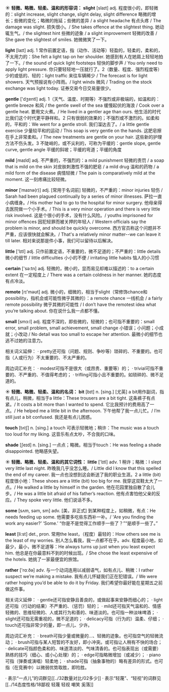 ☀ <span class="category">**轻微、略微、轻柔、温和的形容词：**</span>
<span class="vocabulary">**slight**</span> [slaɪt] 
<span class="definition">adj. 程度很小的，即轻微的：</span>slight increase, slight change, slight delay, slight difference 略微的增长；些微的变化；略微的拖延；些微的差异 / a slight headache 有点头疼 / The damage was slight. 损失很小。/ She takes offence at the slightest thing. 她动辄生气。/ the slightest hint 些微的迹象 / a slight improvement 轻微的改善 / She gave the slightest of smiles. 她微微笑了一下。

<span class="vocabulary">**light**</span> [laɪt] 
<span class="definition">adj. 1 常作前置定语，指（动作、活动等）轻盈的，轻柔的，柔和的，不太用力的：</span>She felt a light tap on her shoulder. 她感到有人在她肩上轻轻地拍了一下。/ the sound of quick light footsteps 轻快的脚步声 / You only need to apply light pressure. 你只要轻轻地一压就行了。<span class="definition">2（数量、程度、强烈程度等）少的或低的、轻的：</span>light traffic 来往车辆稀少 / The forecast is for light showers. 天气预报说有小阵雨。/ light winds 微风 / Trading on the stock exchange was light today. 证券交易今日交易量很少。

<span class="vocabulary">**gentle**</span> ['dӡentl] 
<span class="definition">adj. 1（天气、温度、时期等）不强烈或非极端的，如温和的：</span>gentle breeze 和风 / the gentle swell of the sea 缓慢起伏的海浪 / Cook over a gentle heat. 要用文火煮。/ He lived in a gentler age than ours. 他生活的时代比我们这个时代更平静祥和。<span class="definition">2 只有很弱的效果的；不强烈或不激烈的。如柔和的，平和的：</span>We went for a gentle stroll. 我们溜达去了。/ a little gentle exercise 少量较平和的运动 / This soap is very gentle on the hands. 这肥皂擦在手上非常柔和。/ The new treatments are gentle on your hair. 这些新的护理方法不伤头发。<span class="definition">3 不陡峭的，或不尖利的，可称为平缓的：</span>gentle slope, gentle curve, gentle angle 平缓的斜坡；平缓的弯道；平缓的角度

<span class="vocabulary">**mild**</span> [maɪld] 
<span class="definition">adj. 不严重的，不强烈的：</span>a mild punishment 轻微的责罚 / a soap that is mild on the skin 对皮肤刺激性不强的肥皂 / a mild drug 温和的药物 / a mild form of the disease 病情轻微 / The pain is comparatively mild at the moment. 这一刻疼痛比较轻微。
           
<span class="vocabulary">**minor**</span> [ˈmaɪnə(r)]
<span class="definition">adj. [常用于名词前] 轻微的，不严重的：</span>minor injuries 轻伤 / Sarah had been plagued continually by a series of minor illnesses. 萨拉一直小病缠身。/ His mother had to go to the hospital for minor surgery. 他母亲得去医院做一个小手术。/ This is a very minor operation and there is very little risk involved. 这是个很小的手术，没有什么风险。/ youths imprisoned for minor offences 因犯轻罪而被关押的年轻人 / Western officials say the problem is minor, and should be quickly overcome. 西方官员称这个问题并不严重，应该很快就会解决。/ That's a relatively minor matter--we can leave it till later. 相对来说那是件小事，我们可以留待以后解决。

<span class="vocabulary">**little**</span> ['lɪtl] 
<span class="definition">adj. 只作前置定语，不重要的，微不足道的；不严重的：</span>little details 微小的细节 / little difficulties 小小的不便 / irritating little habits 恼人的小习惯

<span class="vocabulary">**certain**</span> ['sə:tn] 
<span class="definition">adj. 轻微的，微小的，显而易见却难以描述的：</span>to a certain extent 在一定程度上 / There was a certain coldness in her manner. 她的态度有点冷淡。

<span class="vocabulary">**remote**</span> [rɪ'məʊt] 
<span class="definition">adj. 微小的，细微的，相当于slight（常修饰chance和possibility，指机会或可能性微乎其微的）：</span>a remote chance 一线机会 / a fairly remote possibility 微乎其微的可能性 / I don’t have the remotest idea what you’re talking about. 你在说什么我一点都不懂。

<span class="vocabulary">**small**</span> [smɔ:l] 
<span class="definition">adj. 程度不深的，即些微的，轻微的；也可指不重要的：</span>small error, small problem, small achievement, small change 小错误；小问题；小成就；小改动 / No detail was too small to escape her attention. 最微小的细节也逃不过她的注意力。

相关词义延伸：
· pretty还可指（问题、规则、争吵等）琐碎的、不重要的。也可指（人或行为）不太重要的、不太严重的。

周边词汇补充：
· modest可指不是很大（或昂贵、重要等）的；
· trivial可指不重要的、不严重的、不值得考虑的；
· trifling可指小且不重要的。如琐碎的、微不足道的。

☀ <span class="category">**轻微、略微、轻柔、温和的名词：**</span>
<span class="vocabulary">**bit**</span> [bɪt] 
<span class="definition">n. [sing.] [尤英] a bit用作副词，指有点儿，稍微，相当于a little：</span>These trousers are a bit tight. 这条裤子有点紧。/ It costs a bit more than I wanted to spend. 它比我预计的费用高了一点。/ He helped me a little bit in the afternoon. 下午他帮了我一点儿忙。/ I’m still just a bit confused. 我还是有点儿困惑。

<span class="vocabulary">**touch**</span> [tʌtʃ] 
<span class="definition">n. [sing.] a touch 可表示轻微地；稍许：</span>The music was a touch too loud for my liking. 这音乐有点太吵，不合我的口味。

<span class="vocabulary">**shade**</span> [ʃeɪd] 
<span class="definition">n. [sing.] 一点点；略微。相当于touch：</span>He was feeling a shade disappointed. 他略感失望。
           
☀ <span class="category">**轻微、略微、轻柔、温和的其它词性：**</span>
<span class="vocabulary">**little**</span> ['lɪtl] 
<span class="definition">adv. 1 稍许；略微：</span>I slept very little last night. 昨晚我几乎没怎么睡。/ Little did I know that this spelled the end of my career. 我一点也没想到这会断送了我的职业生涯。<span class="definition">2 a little (bit) 程度很小地：</span>These shoes are a little (bit) too big for me. 我穿这双鞋太大了一点。/ He walked a little by himself in the garden. 他在花园里独自散了会儿步。/ He was a little bit afraid of his father’s reaction. 他有点害怕他父亲的反应。/ They spoke very little. 他们说话不多。

<span class="vocabulary">**some**</span> [sʌm, səm, sm] 
<span class="definition">adv. [美，非正式] 到某种程度上，如稍微，有点：</span>He needs feeding up some. 他需要多吃些东西补一补。/ ‘Are you finding the work any easier?’ ‘Some.’ “你是不是觉得工作顺手一些了？”“是顺手一些了。”

<span class="vocabulary">**least**</span> [li:st] 
<span class="definition">det., pron. 常用the least，（程度）最轻的：</span>How others see me is the least of my worries. 别人怎么看我，我一点都不在乎。<span class="definition">adv. 程度最小地，如最少，最小，微不足道等：</span>He always turns up just when you least expect him. 他总是在你最意料不到的时候出现。/ She chose the least expensive of the hotels. 她挑了一家最便宜的旅馆。

<span class="vocabulary">**rather**</span> ['rɑːðə] 
<span class="definition">adv. 与一个动词连用以减弱语气，如有点儿、稍微：</span>I rather suspect we’re making a mistake. 我有点儿怀疑我们正在犯错误。/ We were rather hoping you’d be able to do it by Friday. 我们希望你最好能在星期五之前做这件事。

相关词义延伸：
· gentle还可指安静且善良的，或做起事来安静而细心的；
· light还可指（行动的结果）不严重的、（惩罚）轻的；
· mild还可指天气温和的、情感轻微的、思维轻微的、人或其行为和善的、味道淡的。也可指一种淡味啤酒；
· slight还可指无需重视的，微不足道的；
· delicacy可指（行为的）温柔、仔细；
· touch还可指非常少的量，即一点儿、少许。

周边词汇补充：
· breath可指少量或微量的…、轻微的迹象。也可指空气的轻微流动；
· brush可指与某人短暂的不友好，即小冲突。或可指让人稍有不快的场合；
· delicate可指颜色柔和的、味道清淡的、气味清香的。也可指表现出（或需要）熟练的技巧（细心、或小心处理）的；
· edge可指略微增加（或减少）；
· piano可指（弹奏或演唱）轻柔地；
· shade可指（抽象事物的）略有差异的形式。也可指（在竞赛中）以微弱优势取胜，即险胜。

· 表示“一点儿”的词群见[[../32数量对比/02多少]]
· 表示“轻蔑”、“轻视”的词群见[[../14态度性格/18鄙视 轻蔑 轻视 嘲笑 奚落]]
